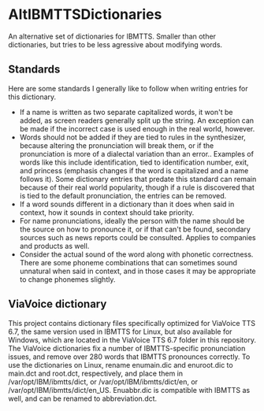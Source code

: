 # AltIBMTTSDictionaries
An alternative set of dictionaries for IBMTTS.
Smaller than other dictionaries, but tries to be less agressive about modifying words.
## Standards
Here are some standards I generally like to follow when writing entries for this dictionary.
* If a name is written as two separate capitalized words, it won't be added, as screen readers generally split up the string. An exception can be made if the incorrect case is used enough in the real world, however.
* Words should not be added if they are tied to rules in the synthesizer, because altering the pronunciation will break them, or if the pronunciation is more of a dialectal variation than an error.. Examples of words like this include identification, tied to identification number, exit, and princess (emphasis changes if the word is capitalized and a name follows it). Some dictionary entries that predate this standard can remain because of their real world popularity, though if a rule is discovered that is tied to the default pronunciation, the entries can be removed.
* If a word sounds different in a dictionary than it does when said in context, how it sounds in context should take priority.
* For name pronunciations, ideally the person with the name should be the source on how to pronounce it, or if that can't be found, secondary sources such as news reports could be consulted. Applies to companies and products as well.
* Consider the actual sound of the word along with phonetic correctness. There are some phoneme combinations that can sometimes sound unnatural when said in context, and in those cases it may be appropriate to change phonemes slightly.
## ViaVoice dictionary
This project contains dictionary files specifically optimized for ViaVoice TTS 6.7, the same version used in IBMTTS for Linux, but also available for Windows, which are located in the ViaVoice TTS 6.7 folder in this repository. The ViaVoice dictionaries fix a number of IBMTTS-specific pronunciation issues, and remove over 280 words that IBMTTS pronounces correctly. To use the dictionaries on Linux, rename enumain.dic and enuroot.dic to main.dct and root.dct, respectively, and place them in /var/opt/IBM/ibmtts/dict, or /var/opt/IBM/ibmtts/dict/en, or /var/opt/IBM/ibmtts/dict/en_US. Enuabbr.dic is compatible with IBMTTS as well, and can be renamed to abbreviation.dct.
